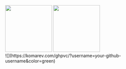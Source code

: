 <!--
- 🔭 I’m currently working on ...
- 🌱 I’m currently learning ...
- 👯 I’m looking to collaborate on ...
- 🤔 I’m looking for help with ...
- 💬 Ask me about ...
- 📫 How to reach me: ...
- 😄 Pronouns: ...
- ⚡ Fun fact: ...
-->
<div>
  <!-- My stats -->
 <img height="150em" src="https://github-readme-stats-flickza.vercel.app/api?username=Flickza&&show_icons=true&title_color=ffffff&icon_color=bb2acf&text_color=daf7dc&bg_color=151515" />

  <!-- My top used languages -->
  <img height="150em" src="https://github-readme-stats-flickza.vercel.app/api/top-langs/?username=Flickza&layout=compact&langs_count=16&theme=dark" />
</div>

<div>
  ![](https://komarev.com/ghpvc/?username=your-github-username&color=green)
</div>
